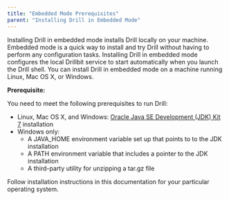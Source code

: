 ```yaml
---
title: "Embedded Mode Prerequisites"
parent: "Installing Drill in Embedded Mode"
---
```

Installing Drill in embedded mode installs Drill locally on your machine.
Embedded mode is a quick way to install and try Drill without having to
perform any configuration tasks. Installing Drill in embedded mode configures the
local Drillbit service to start automatically when you launch the Drill shell. You can install Drill in embedded mode on a machine
running Linux, Mac OS X, or Windows.

**Prerequisite:**

You need to meet the following prerequisites to run Drill:

* Linux, Mac OS X, and Windows: [Oracle Java SE Development (JDK) Kit 7](http://www.oracle.com/technetwork/java/javase/downloads/jdk7-downloads-1880260.html) installation  
* Windows only:  
  * A JAVA_HOME environment variable set up that points to  to the JDK installation  
  * A PATH environment variable that includes a pointer to the JDK installation  
  * A third-party utility for unzipping a tar.gz file 

Follow installation instructions in this documentation for your particular operating system.
